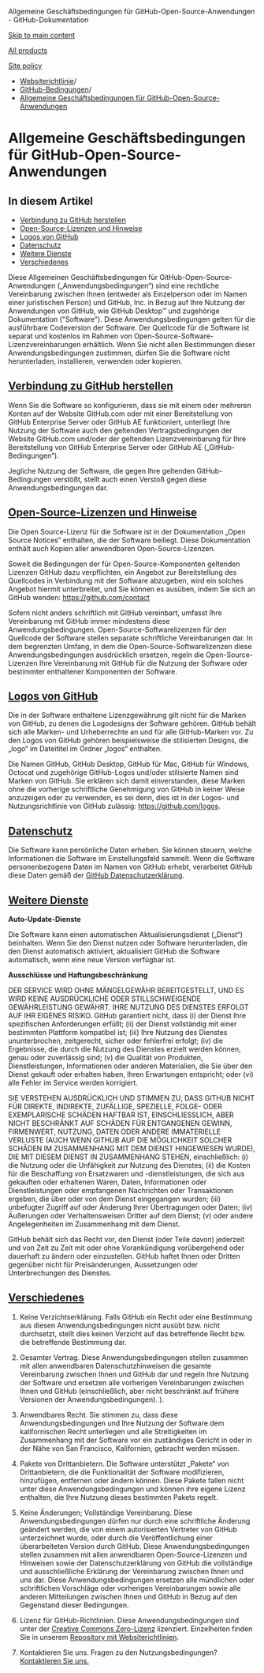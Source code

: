Allgemeine Geschäftsbedingungen für GitHub-Open-Source-Anwendungen - GitHub-Dokumentation

[Skip to main content](#main-content)

[All products](/de)

[Site policy](/site-policy)

* [Websiterichtlinie](/de/site-policy)/
* [GitHub-Bedingungen](/de/site-policy/github-terms)/
* [Allgemeine Geschäftsbedingungen für GitHub-Open-Source-Anwendungen](/de/site-policy/github-terms/github-open-source-applications-terms-and-conditions)

Allgemeine Geschäftsbedingungen für GitHub-Open-Source-Anwendungen
==========

In diesem Artikel
----------

* [Verbindung zu GitHub herstellen](#connecting-to-github)
* [Open-Source-Lizenzen und Hinweise](#open-source-licenses-and-notices)
* [Logos von GitHub](#githubs-logos)
* [Datenschutz](#privacy)
* [Weitere Dienste](#additional-services)
* [Verschiedenes](#miscellanea)

Diese Allgemeinen Geschäftsbedingungen für GitHub-Open-Source-Anwendungen („Anwendungsbedingungen“) sind eine rechtliche Vereinbarung zwischen Ihnen (entweder als Einzelperson oder im Namen einer juristischen Person) und GitHub, Inc. in Bezug auf Ihre Nutzung der Anwendungen von GitHub, wie GitHub Desktop™ und zugehörige Dokumentation ("Software"). Diese Anwendungsbedingungen gelten für die ausführbare Codeversion der Software. Der Quellcode für die Software ist separat und kostenlos im Rahmen von Open-Source-Software-Lizenzvereinbarungen erhältlich. Wenn Sie nicht allen Bestimmungen dieser Anwendungsbedingungen zustimmen, dürfen Sie die Software nicht herunterladen, installieren, verwenden oder kopieren.

[Verbindung zu GitHub herstellen](#connecting-to-github)
----------

Wenn Sie die Software so konfigurieren, dass sie mit einem oder mehreren Konten auf der Website GitHub.com oder mit einer Bereitstellung von GitHub Enterprise Server oder GitHub AE funktioniert, unterliegt Ihre Nutzung der Software auch den geltenden Vertragsbedingungen der Website GitHub.com und/oder der geltenden Lizenzvereinbarung für Ihre Bereitstellung von GitHub Enterprise Server oder GitHub AE („GitHub-Bedingungen”).

Jegliche Nutzung der Software, die gegen Ihre geltenden GitHub-Bedingungen verstößt, stellt auch einen Verstoß gegen diese Anwendungsbedingungen dar.

[Open-Source-Lizenzen und Hinweise](#open-source-licenses-and-notices)
----------

Die Open Source-Lizenz für die Software ist in der Dokumentation „Open Source Notices“ enthalten, die der Software beiliegt. Diese Dokumentation enthält auch Kopien aller anwendbaren Open-Source-Lizenzen.

Soweit die Bedingungen der für Open-Source-Komponenten geltenden Lizenzen GitHub dazu verpflichten, ein Angebot zur Bereitstellung des Quellcodes in Verbindung mit der Software abzugeben, wird ein solches Angebot hiermit unterbreitet, und Sie können es ausüben, indem Sie sich an GitHub wenden: <https://github.com/contact>

Sofern nicht anders schriftlich mit GitHub vereinbart, umfasst Ihre Vereinbarung mit GitHub immer mindestens diese Anwendungsbedingungen. Open-Source-Softwarelizenzen für den Quellcode der Software stellen separate schriftliche Vereinbarungen dar. In dem begrenzten Umfang, in dem die Open-Source-Softwarelizenzen diese Anwendungsbedingungen ausdrücklich ersetzen, regeln die Open-Source-Lizenzen Ihre Vereinbarung mit GitHub für die Nutzung der Software oder bestimmter enthaltener Komponenten der Software.

[Logos von GitHub](#githubs-logos)
----------

Die in der Software enthaltene Lizenzgewährung gilt nicht für die Marken von GitHub, zu denen die Logodesigns der Software gehören. GitHub behält sich alle Marken- und Urheberrechte an und für alle GitHub-Marken vor. Zu den Logos von GitHub gehören beispielsweise die stilisierten Designs, die „logo“ im Dateititel im Ordner „logos“ enthalten.

Die Namen GitHub, GitHub Desktop, GitHub für Mac, GitHub für Windows, Octocat und zugehörige GitHub-Logos und/oder stilisierte Namen sind Marken von GitHub. Sie erklären sich damit einverstanden, diese Marken ohne die vorherige schriftliche Genehmigung von GitHub in keiner Weise anzuzeigen oder zu verwenden, es sei denn, dies ist in der Logos- und Nutzungsrichtlinie von GitHub zulässig: <https://github.com/logos>.

[Datenschutz](#privacy)
----------

Die Software kann persönliche Daten erheben. Sie können steuern, welche Informationen die Software im Einstellungsfeld sammelt. Wenn die Software personenbezogene Daten im Namen von GitHub erhebt, verarbeitet GitHub diese Daten gemäß der [GitHub Datenschutzerklärung](/de/site-policy/privacy-policies/github-privacy-statement).

[Weitere Dienste](#additional-services)
----------

**Auto-Update-Dienste**

Die Software kann einen automatischen Aktualisierungsdienst („Dienst“) beinhalten. Wenn Sie den Dienst nutzen oder Software herunterladen, die den Dienst automatisch aktiviert, aktualisiert GitHub die Software automatisch, wenn eine neue Version verfügbar ist.

**Ausschlüsse und Haftungsbeschränkung**

DER SERVICE WIRD OHNE MÄNGELGEWÄHR BEREITGESTELLT, UND ES WIRD KEINE AUSDRÜCKLICHE ODER STILLSCHWEIGENDE GEWÄHRLEISTUNG GEWÄHRT. IHRE NUTZUNG DES DIENSTES ERFOLGT AUF IHR EIGENES RISIKO. GitHub garantiert nicht, dass (i) der Dienst Ihre spezifischen Anforderungen erfüllt; (ii) der Dienst vollständig mit einer bestimmten Plattform kompatibel ist; (iii) Ihre Nutzung des Dienstes ununterbrochen, zeitgerecht, sicher oder fehlerfrei erfolgt; (iv) die Ergebnisse, die durch die Nutzung des Dienstes erzielt werden können, genau oder zuverlässig sind; (v) die Qualität von Produkten, Dienstleistungen, Informationen oder anderen Materialien, die Sie über den Dienst gekauft oder erhalten haben, Ihren Erwartungen entspricht; oder (vi) alle Fehler im Service werden korrigiert.

SIE VERSTEHEN AUSDRÜCKLICH UND STIMMEN ZU, DASS GITHUB NICHT FÜR DIREKTE, INDIREKTE, ZUFÄLLIGE, SPEZIELLE, FOLGE- ODER EXEMPLARISCHE SCHÄDEN HAFTBAR IST, EINSCHLIESSLICH, ABER NICHT BESCHRÄNKT AUF SCHÄDEN FÜR ENTGANGENEN GEWINN, FIRMENWERT, NUTZUNG, DATEN ODER ANDERE IMMATERIELLE VERLUSTE (AUCH WENN GITHUB AUF DIE MÖGLICHKEIT SOLCHER SCHÄDEN IM ZUSAMMENHANG MIT DEM DIENST HINGEWIESEN WURDE), DIE MIT DIESEM DIENST IN ZUSAMMENHANG STEHEN, einschließlich: (i) die Nutzung oder die Unfähigkeit zur Nutzung des Dienstes; (ii) die Kosten für die Beschaffung von Ersatzwaren und -dienstleistungen, die sich aus gekauften oder erhaltenen Waren, Daten, Informationen oder Dienstleistungen oder empfangenen Nachrichten oder Transaktionen ergeben, die über oder von dem Dienst eingegangen wurden; (iii) unbefugter Zugriff auf oder Änderung Ihrer Übertragungen oder Daten; (iv) Äußerungen oder Verhaltensweisen Dritter auf dem Dienst; (v) oder andere Angelegenheiten im Zusammenhang mit dem Dienst.

GitHub behält sich das Recht vor, den Dienst (oder Teile davon) jederzeit und von Zeit zu Zeit mit oder ohne Vorankündigung vorübergehend oder dauerhaft zu ändern oder einzustellen. GitHub haftet Ihnen oder Dritten gegenüber nicht für Preisänderungen, Aussetzungen oder Unterbrechungen des Dienstes.

[Verschiedenes](#miscellanea)
----------

1. Keine Verzichtserklärung. Falls GitHub ein Recht oder eine Bestimmung aus diesen Anwendungsbedingungen nicht ausübt bzw. nicht durchsetzt, stellt dies keinen Verzicht auf das betreffende Recht bzw. die betreffende Bestimmung dar.

2. Gesamter Vertrag. Diese Anwendungsbedingungen stellen zusammen mit allen anwendbaren Datenschutzhinweisen die gesamte Vereinbarung zwischen Ihnen und GitHub dar und regeln Ihre Nutzung der Software und ersetzen alle vorherigen Vereinbarungen zwischen Ihnen und GitHub (einschließlich, aber nicht beschränkt auf frühere Versionen der Anwendungsbedingungen). ).

3. Anwendbares Recht. Sie stimmen zu, dass diese Anwendungsbedingungen und Ihre Nutzung der Software dem kalifornischen Recht unterliegen und alle Streitigkeiten im Zusammenhang mit der Software vor ein zuständiges Gericht in oder in der Nähe von San Francisco, Kalifornien, gebracht werden müssen.

4. Pakete von Drittanbietern. Die Software unterstützt „Pakete“ von Drittanbietern, die die Funktionalität der Software modifizieren, hinzufügen, entfernen oder ändern können. Diese Pakete fallen nicht unter diese Anwendungsbedingungen und können ihre eigene Lizenz enthalten, die Ihre Nutzung dieses bestimmten Pakets regelt.

5. Keine Änderungen; Vollständige Vereinbarung. Diese Anwendungsbedingungen dürfen nur durch eine schriftliche Änderung geändert werden, die von einem autorisierten Vertreter von GitHub unterzeichnet wurde, oder durch die Veröffentlichung einer überarbeiteten Version durch GitHub. Diese Anwendungsbedingungen stellen zusammen mit allen anwendbaren Open-Source-Lizenzen und Hinweisen sowie der Datenschutzerklärung von GitHub die vollständige und ausschließliche Erklärung der Vereinbarung zwischen Ihnen und uns dar. Diese Anwendungsbedingungen ersetzen alle mündlichen oder schriftlichen Vorschläge oder vorherigen Vereinbarungen sowie alle anderen Mitteilungen zwischen Ihnen und GitHub in Bezug auf den Gegenstand dieser Bedingungen.

6. Lizenz für GitHub-Richtlinien. Diese Anwendungsbedingungen sind unter der [Creative Commons Zero-Lizenz](https://creativecommons.org/publicdomain/zero/1.0/) lizenziert. Einzelheiten finden Sie in unserem [Repository mit Websiterichtlinien](https://github.com/github/site-policy#license).

7. Kontaktieren Sie uns. Fragen zu den Nutzungsbedingungen? [Kontaktieren Sie uns.](https://support.github.com/contact?tags=docs-policy)
